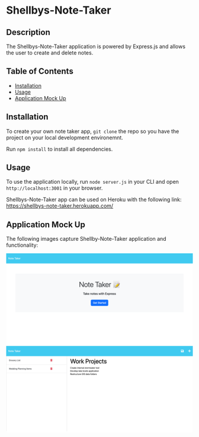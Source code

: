 # Shellbys-Note-Taker

## Description

The Shellbys-Note-Taker application is powered by Express.js and allows the user to create and delete notes.


## Table of Contents
* [Installation](#installation)
* [Usage](#usage)
* [Application Mock Up ](#application-mock-up)

## Installation

To create your own note taker app, `git clone` the repo so you have the project on your local development environemnt.

Run `npm install` to install all dependencies. 

## Usage
To use the application locally, run `node server.js` in your CLI and open `http://localhost:3001` in your browser.

Shellbys-Note-Taker app can be used on Heroku with the following link:
https://shellbys-note-taker.herokuapp.com/ 

## Application Mock Up

The following images capture Shellby-Note-Taker application and functionality:

![Shellbys-Note-Taker application landing page with a link to a notes page.](./public/assets/images/Note-Taker-Homepage.png)
![Shellbys-Note-Taker application notes page shows note titles listed in left column and empty fields to enter new note and title.](./public/assets/images/Note-Taker-notesPage.png)



